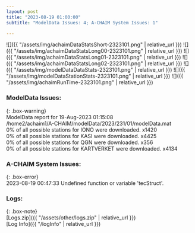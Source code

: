```yaml
---
layout: post
title: "2023-08-19 01:00:00"
subtitle: "ModelData Issues: 4; A-CHAIM System Issues: 1"

---
```


![]({{ "/assets/img/achaimDataStatsShort-2323101.png" | relative_url }})
![]({{ "/assets/img/achaimDataStatsLong00-2323101.png" | relative_url }})
![]({{ "/assets/img/achaimDataStatsLong01-2323101.png" | relative_url }})
![]({{ "/assets/img/achaimDataStatsLong02-2323101.png" | relative_url }})
![]({{ "/assets/img/modelDataDataStats-2323101.png" | relative_url }})
![]({{ "/assets/img/modelDataStationStats-2323101.png" | relative_url }})
![]({{ "/assets/img/achaimRunTime-2323101.png" | relative_url }})


### ModelData Issues:  
  
{: .box-warning}  
 ModelData report for 19-Aug-2023 01:15:08   
 /home2/achaim1/A-CHAIM/modelData/2023/231/01/modelData.mat   
 0% of all possible stations for IONO were downloaded. x1420   
 0% of all possible stations for KASI were downloaded. x4425   
 0% of all possible stations for QGN were downloaded. x356   
 0% of all possible stations for KARTVERKET were downloaded. x4134   
  
### A-CHAIM System Issues:  
  
{: .box-error}  
2023-08-19 00:47:33 Undefined function or variable 'tecStruct'.  

### Logs:  
  
{: .box-note}  
[Logs.zip]({{ "/assets/other/logs.zip" | relative_url }})  
[Log Info]({{ "/logInfo" | relative_url }})  
